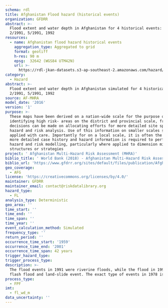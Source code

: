 ```yaml
---
schema: rdl
title: Afghanistan Flood hazard (historical events)
organization: GFDRR
abstract: >-
  Flood extent and water depth in Afghanistan for 4 historical events: 1978,
  2/1991, 5/1991, 1992
resources:
  - name: Afghanistan flood hazard historical events
    aggregation_type: Aggregated to grid
    format: geotiff
    h-res: 90 m
    epsg:  32642 (WGS84 UTM42N)
    url: >-
      https://rdl-jkan-datasets.s3-ap-southeast-2.amazonaws.com/hazard/hzd-afg-fl-hist_events.zip
category:
  - Hazard
abstract: >-
  Flood extent and water depth in Afghanistan simulated for 4 historical events: 1978,
  2/1991, 5/1991, 1992
source: AF-MHRA
model_date: '2016'
version: '1'
purpose: >-
  These maps have been derived on a nation-wide scale for the purpose of
  identifying high risk- areas on the district and provincial scale, from which
  decisions can be made on allocating efforts for more detailed site specific
  hazard and risk analysis. Use of this information on smaller scales should be
  applied with care. Importantly for on a local scale, it is often the case that
  more detailed case history and hazard information is required to perform such
  hazard and risk modelling, particularly where applied to dimension mitigation
  structures or strategies
project: ' Afghanistan Multi-Hazard Risk Assessment (MHRA)'
biblio_title: ' World Bank (2018) - Afghanistan Multi-Hazard Risk Assessment'
biblio_url: 'https://www.gfdrr.org/sites/default/files/publication/Afghanistan_MHRA.pdf'
geo_coverage:
  - AFG
license: 'https://creativecommons.org/licenses/by/4.0/'
maintainer: GFDRR
maintainer_email: contact@riskdatalibrary.org
hazard_type:
  - FL
analysis_type: Deterministic
geo_area: ''
time_start: ''
time_end: ''
time_span: ''
time_year: ''
event_calculation_method: Simulated
frequency_type: ''
return_period: ''
occurrence_time_start: '1959'
occurrence_time_end: '2001'
occurrence_time_span: 42 years
trigger_hazard_type:
trigger_process_type:
description: >-
  The flood events in 1991 were riverine floods, while the flood in 1992 was a
  flash flood and land-slide event. The exact type of events in 1978 is unknown.
process_type:
  - FPF
imt:
  - fl_wd_m
data_uncertainty: ''
---
```

